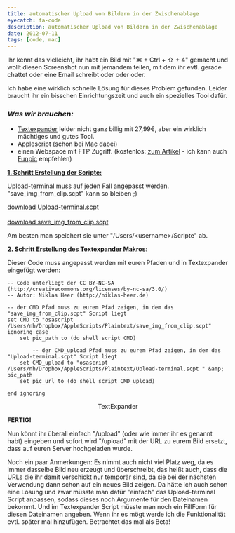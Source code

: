 ```yaml
---
title: automatischer Upload von Bildern in der Zwischenablage
eyecatch: fa-code
description: automatischer Upload von Bildern in der Zwischenablage
date: 2012-07-11
tags: [code, mac]
---
```


Ihr kennt das vielleicht, ihr habt ein Bild mit "⌘ + Ctrl + ⇧ + 4"
gemacht und wollt diesen Screenshot nun mit jemandem teilen, mit dem ihr
evtl. gerade chattet oder eine Email schreibt oder oder oder.

Ich habe eine wirklich schnelle Lösung für dieses Problem gefunden.
Leider braucht ihr ein bisschen Einrichtungszeit und auch ein spezielles
Tool dafür.

### _Was wir brauchen:_

- [Textexpander](http://itunes.apple.com/de/app/textexpander-for-mac/id405274824?mt=12) leider nicht ganz billig mit 27,99€, aber ein wirklich mächtiges und gutes Tool.
- Applescript (schon bei Mac dabei)
- einen Webspace mit FTP Zugriff. (kostenlos: [zum Artikel](http://forum.chip.de/webspace-webserver-webhosting/kostenloser-webspace-160515.html) - ich kann auch [Funpic](http://www.funpic.de/) empfehlen)

<span style="text-decoration: underline;">**1. Schritt Erstellung der Scripte:**</span>

Upload-terminal muss auf jeden Fall angepasst werden. "save_img_from_clip.scpt" kann so bleiben ;)

<div class="download-button"><a href="/assets/files/2012-07-11/Upload-terminal.scpt" class="btn btn-success btn-lg">download Upload-terminal.scpt</a></div>
<br>
<div class="download-button"><a href="/assets/files/2012-07-11/save_img_from_clip.scpt" class="btn btn-success btn-lg">download save_img_from_clip.scpt</a></div>

Am besten man speichert sie unter "/Users/\<username\>/Scripte" ab.

<span style="text-decoration: underline;">**2. Schritt Erstellung des
Textexpander Makros:**</span>

Dieser Code muss angepasst werden mit euren Pfaden und in Textexpander
eingefügt werden:

```applescript
-- Code unterliegt der CC BY-NC-SA (http://creativecommons.org/licenses/by-nc-sa/3.0/)
-- Autor: Niklas Heer (http://niklas-heer.de)

-- der CMD Pfad muss zu eurem Pfad zeigen, in dem das "save_img_from_clip.scpt" Script liegt
set CMD to "osascript /Users/nh/Dropbox/AppleScripts/Plaintext/save_img_from_clip.scpt"
ignoring case
    set pic_path to (do shell script CMD)

        -- der CMD_upload Pfad muss zu eurem Pfad zeigen, in dem das "Upload-terminal.scpt" Script liegt
    set CMD_upload to "osascript /Users/nh/Dropbox/AppleScripts/Plaintext/Upload-terminal.scpt " &amp; pic_path
    set pic_url to (do shell script CMD_upload)

end ignoring
```

<center>
	<figure>
		<a href="/assets/images/2012-07-11/TextExpander1.jpg"><img src="/assets/images/2012-07-11/TextExpander1-150x150.jpg" alt=""></a>
		<figcaption>TextExpander</figcaption>
	</figure>
</center>

**FERTIG!**

Nun könnt ihr überall einfach "/upload" (oder wie immer ihr es genannt
habt) eingeben und sofort wird "/upload" mit der URL zu eurem Bild
ersetzt, dass auf euren Server hochgeladen wurde.

Noch ein paar Anmerkungen: Es nimmt auch nicht viel Platz weg, da es
immer dasselbe Bild neu erzeugt und überschreibt, das heißt auch, dass
die URLs die ihr damit verschickt nur temporär sind, da sie bei der
nächsten Verwendung dann schon auf ein neues Bild zeigen. Da hätte ich
auch schon eine Lösung und zwar müsste man dafür "einfach" das
Upload-terminal Script anpassen, sodass dieses noch Argumente für den
Dateinamen bekommt. Und im Textexpander Script müsste man noch ein
FillForm für diesen Dateinamen angeben. Wenn ihr es mögt werde ich die
Funktionalität evtl. später mal hinzufügen. Betrachtet das mal als Beta!
